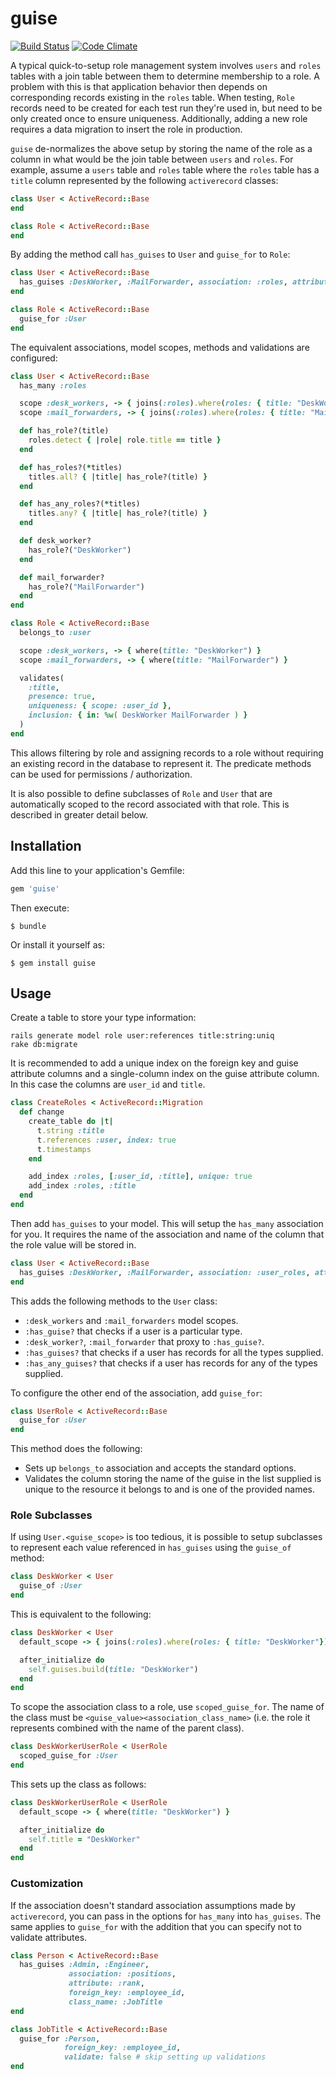 # guise

[![Build Status](https://travis-ci.org/ecbypi/guise.png?branch=master)](https://travis-ci.org/ecbypi/guise)
[![Code Climate](https://codeclimate.com/github/ecbypi/guise.png)](https://codeclimate.com/github/ecbypi/guise)

A typical quick-to-setup role management system involves `users` and `roles`
tables with a join table between them to determine membership to a role. A
problem with this is that application behavior then depends on corresponding
records existing in the `roles` table. When testing, `Role` records need to be
created for each test run they're used in, but need to be only created once to
ensure uniqueness. Additionally, adding a new role requires a data migration to
insert the role in production.

`guise` de-normalizes the above setup by storing the name of the role as a
column in what would be the join table between `users` and `roles`.  For
example, assume a `users` table and `roles` table where the `roles` table has a
`title` column represented by the following `activerecord` classes:

```ruby
class User < ActiveRecord::Base
end

class Role < ActiveRecord::Base
end
```

By adding the method call `has_guises` to `User` and `guise_for` to
`Role`:

```ruby
class User < ActiveRecord::Base
  has_guises :DeskWorker, :MailForwarder, association: :roles, attribute: :title
end

class Role < ActiveRecord::Base
  guise_for :User
end
```

The equivalent associations, model scopes, methods and validations are
configured:

```ruby
class User < ActiveRecord::Base
  has_many :roles

  scope :desk_workers, -> { joins(:roles).where(roles: { title: "DeskWorker" }) }
  scope :mail_forwarders, -> { joins(:roles).where(roles: { title: "MailForwarder" }) }

  def has_role?(title)
    roles.detect { |role| role.title == title }
  end

  def has_roles?(*titles)
    titles.all? { |title| has_role?(title) }
  end

  def has_any_roles?(*titles)
    titles.any? { |title| has_role?(title) }
  end

  def desk_worker?
    has_role?("DeskWorker")
  end

  def mail_forwarder?
    has_role?("MailForwarder")
  end
end

class Role < ActiveRecord::Base
  belongs_to :user

  scope :desk_workers, -> { where(title: "DeskWorker") }
  scope :mail_forwarders, -> { where(title: "MailForwarder") }

  validates(
    :title,
    presence: true,
    uniqueness: { scope: :user_id },
    inclusion: { in: %w( DeskWorker MailForwarder ) }
  )
end
```

This allows filtering by role and assigning records to a role without requiring
an existing record in the database to represent it. The predicate methods can be
used for permissions / authorization.

It is also possible to define subclasses of `Role` and `User` that are
automatically scoped to the record associated with that role. This is described
in greater detail below.

## Installation

Add this line to your application's Gemfile:

```ruby
gem 'guise'
```

Then execute:

```
$ bundle
```

Or install it yourself as:

```
$ gem install guise
```

## Usage

Create a table to store your type information:

```
rails generate model role user:references title:string:uniq
rake db:migrate
```

It is recommended to add a unique index on the foreign key and guise attribute
columns and a single-column index on the guise attribute column.  In this case
the columns are `user_id` and `title`.

```ruby
class CreateRoles < ActiveRecord::Migration
  def change
    create_table do |t|
      t.string :title
      t.references :user, index: true
      t.timestamps
    end

    add_index :roles, [:user_id, :title], unique: true
    add_index :roles, :title
  end
end
```

Then add `has_guises` to your model. This will setup the `has_many` association
for you. It requires the name of the association and name of the column that
the role value will be stored in.

```ruby
class User < ActiveRecord::Base
  has_guises :DeskWorker, :MailForwarder, association: :user_roles, attribute: :title
end
```

This adds the following methods to the `User` class:
* `:desk_workers` and `:mail_forwarders` model scopes.
* `:has_guise?` that checks if a user is a particular type.
* `:desk_worker?`, `:mail_forwarder` that proxy to `:has_guise?`.
* `:has_guises?` that checks if a user has records for all the types supplied.
* `:has_any_guises?` that checks if a user has records for any of the types supplied.

To configure the other end of the association, add `guise_for`:

```ruby
class UserRole < ActiveRecord::Base
  guise_for :User
end
```

This method does the following:
* Sets up `belongs_to` association and accepts the standard options.
* Validates the column storing the name of the guise in the list supplied is
  unique to the resource it belongs to and is one of the provided names.

### Role Subclasses

If using `User.<guise_scope>` is too tedious, it is possible to setup
subclasses to represent each value referenced in `has_guises` using the
`guise_of` method:

```ruby
class DeskWorker < User
  guise_of :User
end
```

This is equivalent to the following:

```ruby
class DeskWorker < User
  default_scope -> { joins(:roles).where(roles: { title: "DeskWorker"}) }

  after_initialize do
    self.guises.build(title: "DeskWorker")
  end
end
```

To scope the association class to a role, use `scoped_guise_for`. The name of
the class must be `<guise_value><association_class_name>` (i.e. the role it
represents combined with the name of the parent class).

```ruby
class DeskWorkerUserRole < UserRole
  scoped_guise_for :User
end
```

This sets up the class as follows:

```ruby
class DeskWorkerUserRole < UserRole
  default_scope -> { where(title: "DeskWorker") }

  after_initialize do
    self.title = "DeskWorker"
  end
end
```

### Customization

If the association doesn't standard association assumptions made by
`activerecord`, you can pass in the options for `has_many` into `has_guises`.
The same applies to `guise_for` with the addition that you can specify not to
validate attributes.

```ruby
class Person < ActiveRecord::Base
  has_guises :Admin, :Engineer,
             association: :positions,
             attribute: :rank,
             foreign_key: :employee_id,
             class_name: :JobTitle
end

class JobTitle < ActiveRecord::Base
  guise_for :Person,
            foreign_key: :employee_id,
            validate: false # skip setting up validations
end
```
